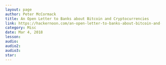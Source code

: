 ```yaml
---
layout: page
author: Peter McCormack
title: An Open Letter to Banks about Bitcoin and Cryptocurrencies
link: https://hackernoon.com/an-open-letter-to-banks-about-bitcoin-and-cryptocurrencies-b0c7ef9b7c62
category: Misc
date: Mar 4, 2018
lesson: 
audio: 
audio2: 
audio3: 
star: 
---
```

